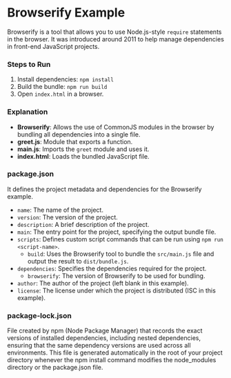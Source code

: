 # Browserify Example

Browserify is a tool that allows you to use Node.js-style `require` statements in the browser. It was introduced around 2011 to help manage dependencies in front-end JavaScript projects.

### Steps to Run

1. Install dependencies: `npm install`
2. Build the bundle: `npm run build`
3. Open `index.html` in a browser.

### Explanation

- **Browserify**: Allows the use of CommonJS modules in the browser by bundling all dependencies into a single file.
- **greet.js**: Module that exports a function.
- **main.js**: Imports the `greet` module and uses it.
- **index.html**: Loads the bundled JavaScript file.

### package.json

It defines the project metadata and dependencies for the Browserify example.

- `name`: The name of the project.
- `version`: The version of the project.
- `description`: A brief description of the project.
- `main`: The entry point for the project, specifying the output bundle file.
- `scripts`: Defines custom script commands that can be run using `npm run <script-name>`.
  - `build`: Uses the Browserify tool to bundle the `src/main.js` file and output the result to `dist/bundle.js`.
- `dependencies`: Specifies the dependencies required for the project.
  - `browserify`: The version of Browserify to be used for bundling.
- `author`: The author of the project (left blank in this example).
- `license`: The license under which the project is distributed (ISC in this example).

### package-lock.json

File created by npm (Node Package Manager) that records the exact versions of installed dependencies, including nested dependencies, ensuring that the same dependency versions are used across all environments. This file is generated automatically in the root of your project directory whenever the npm install command modifies the node_modules directory or the package.json file.
